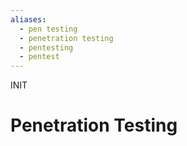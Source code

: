 ```yaml
---
aliases:
  - pen testing
  - penetration testing
  - pentesting
  - pentest
---
```

INIT
# Penetration Testing
